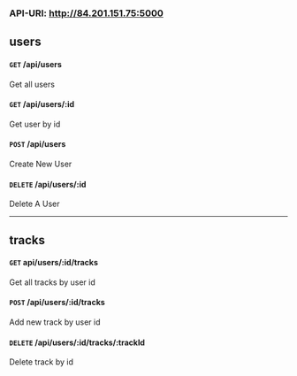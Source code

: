 ### API-URI: http://84.201.151.75:5000

## users

#### `GET` /api/users 
Get all users

#### `GET` /api/users/:id  
Get user by id

#### `POST` /api/users 
Create New User

#### `DELETE` /api/users/:id  
Delete A User

---

## tracks

#### `GET` api/users/:id/tracks  
Get all tracks by user id

#### `POST` /api/users/:id/tracks  
Add new track by user id

#### `DELETE` /api/users/:id/tracks/:trackId  
Delete track by id


